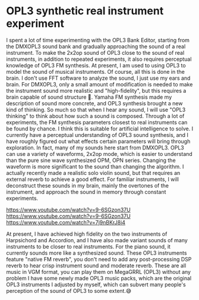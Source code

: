 # OPL3 synthetic real instrument experiment
 I spent a lot of time experimenting with the OPL3 Bank Editor, starting from the DMXOPL3 sound bank and gradually approaching the sound of a real instrument. To make the 2x2op sound of OPL3 close to the sound of real instruments, in addition to repeated experiments, it also requires perceptual knowledge of OPL3 FM synthesis. At present, I am used to using OPL3 to model the sound of musical instruments. Of course, all this is done in the brain. I don't use FFT software to analyze the sound, I just use my ears and brain.
For DMXOPL3, only a small amount of modification is needed to make the instrument sound more realistic and "high-fidelity", but this requires a brain capable of sound structure 🧠. 
Yamaha FM synthesis made my description of sound more concrete, and OPL3 synthesis brought a new kind of thinking. So much so that when I hear any sound, I will use "OPL3 thinking" to think about how such a sound is composed. 
Through a lot of experiments, the FM synthesis parameters closest to real instruments can be found by chance. I think this is suitable for artificial intelligence to solve. 
I currently have a perceptual understanding of OPL3 sound synthesis, and I have roughly figured out what effects certain parameters will bring through exploration. 
In fact, many of my sounds here start from DMXOPL3. 
OPL3 can use a variety of waveforms, 2x2op mode, which is easier to understand than the pure sine wave synthesized OPM, OPN series. 
Changing the waveform is more significant to the sound than changing the algorithm. 
I actually recently made a realistic solo violin sound, but that requires an external reverb to achieve a good effect. 
For familiar instruments, I will deconstruct these sounds in my brain, mainly the overtones of the instrument, and approach the sound in memory through constant experiments. 

https://www.youtube.com/watch?v=9-6SGzon37U  
https://www.youtube.com/watch?v=9-6SGzon37U  
https://www.youtube.com/watch?v=7j9nBKrJ8i4  

At present, I have achieved high fidelity on the two instruments of Harpsichord and Accordion, and I have also made variant sounds of many instruments to be closer to real instruments. For the piano sound, it currently sounds more like a synthesized sound. 
These OPL3 instruments feature "native FM reverb", you don't need to add any post-processing DSP reverb to hear crisp instrument sound and moderate reverb.
These are all music in VGM format, you can play them on MegaGRRL (OPL3) without any problem 
I have some newly made OPL3 music packs, which are the original OPL3 instruments I adjusted by myself, which can subvert many people's perception of the sound of OPL3 to some extent.😅 
